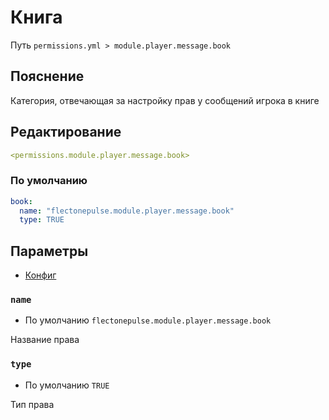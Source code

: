 # Книга
Путь `permissions.yml > module.player.message.book`

## Пояснение
Категория, отвечающая за настройку прав у сообщений игрока в книге

## Редактирование
```yaml
<permissions.module.player.message.book>
```

### По умолчанию
```yaml
book:
  name: "flectonepulse.module.player.message.book"
  type: TRUE
```

## Параметры

- [Конфиг](/ru/config/module/player/message/book/)

### `name`
- По умолчанию `flectonepulse.module.player.message.book`

Название права

### `type`
- По умолчанию `TRUE`

Тип права

<!--@include: @/ru/parts/permission.md-->

